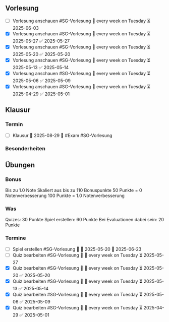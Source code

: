 ## Vorlesung
- [ ] Vorlesung anschauen #SG-Vorlesung 🔁 every week on Tuesday ⏳ 2025-06-03
- [x] Vorlesung anschauen #SG-Vorlesung 🔁 every week on Tuesday ⏳ 2025-05-27 ✅ 2025-05-27
- [x] Vorlesung anschauen #SG-Vorlesung 🔁 every week on Tuesday ⏳ 2025-05-20 ✅ 2025-05-20
- [x] Vorlesung anschauen #SG-Vorlesung 🔁 every week on Tuesday ⏳ 2025-05-13 ✅ 2025-05-14
- [x] Vorlesung anschauen #SG-Vorlesung 🔁 every week on Tuesday ⏳ 2025-05-06 ✅ 2025-05-09
- [x] Vorlesung anschauen #SG-Vorlesung 🔁 every week on Tuesday ⏳ 2025-04-29 ✅ 2025-05-01
## Klausur
### Termin
- [ ] Klausur 🛫 2025-08-29 🔺 #Exam #SG-Vorlesung 

### Besonderheiten
## Übungen
### Bonus
Bis zu 1.0 Note
Skaliert aus bis zu 110 Bonuspunkte
50 Punkte = 0 Notenverbesserung
100 Punkte = 1.0 Notenverbesserung
### Was
Quizes: 30 Punkte
Spiel erstellen: 60 Punkte
Bei Evaluationen dabei sein: 20 Punkte

### Termine
- [ ] Spiel erstellen #SG-Vorlesung 🔼 🛫 2025-05-20 📅 2025-06-23
- [ ] Quiz bearbeiten #SG-Vorlesung 🔼 🔁 every week on Tuesday ⏳ 2025-05-27
- [x] Quiz bearbeiten #SG-Vorlesung 🔼 🔁 every week on Tuesday ⏳ 2025-05-20 ✅ 2025-05-20
- [x] Quiz bearbeiten #SG-Vorlesung 🔼 🔁 every week on Tuesday ⏳ 2025-05-13 ✅ 2025-05-14
- [x] Quiz bearbeiten #SG-Vorlesung 🔼 🔁 every week on Tuesday ⏳ 2025-05-06 ✅ 2025-05-09
- [x] Quiz bearbeiten #SG-Vorlesung 🔼 🔁 every week on Tuesday ⏳ 2025-04-29 ✅ 2025-05-01